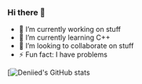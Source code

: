 ### Hi there 👋
- 🔭 I’m currently working on stuff
- 🌱 I’m currently learning C++
- 👯 I’m looking to collaborate on stuff
- ⚡ Fun fact: I have problems

[![Deniied's GitHub stats](https://github-readme-stats.vercel.app/api?username=Deniied&theme=material-palenight)

